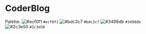 # CoderBlog
Palette: ![#ecf0f1](https://via.placeholder.com/15/ecf0f1/000000?text=+) `#ecf0f1` ![#bdc3c7](https://via.placeholder.com/15/bdc3c7/000000?text=+) `#bdc3c7` ![#3498db](https://via.placeholder.com/15/3498db/000000?text=+) `#3498db` ![#2c3e50](https://via.placeholder.com/15/2c3e50/000000?text=+) `#2c3e50` 